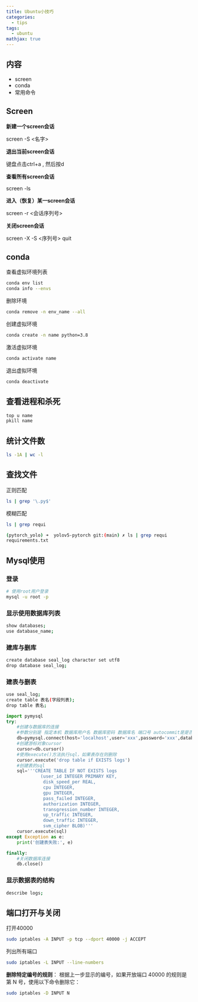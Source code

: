 ```yaml
---
title: Ubuntu小技巧
categories:
  - tips
tags:
  - ubuntu
mathjax: true
---
```

<meta name="referrer" content="no-referrer"/>

## 内容

- screen
- conda
- 常用命令

<!--more-->

## Screen

**新建一个screen会话**

screen -S <名字>

**退出当前screen会话**

键盘点击ctrl+a , 然后按d

**查看所有screen会话**

screen -ls

**进入（恢复）某一screen会话**

screen -r <会话序列号>

**关闭screen会话**

screen -X -S <序列号> quit

## conda

查看虚拟环境列表

~~~bash
conda env list
conda info --envs
~~~

删除环境

~~~bash
conda remove -n env_name --all
~~~

创建虚拟环境

~~~bash
conda create -n name python=3.8
~~~

激活虚拟环境

~~~bash
conda activate name
~~~

退出虚拟环境

~~~bash
conda deactivate
~~~

## 查看进程和杀死

~~~bash
top u name
pkill name
~~~

## 统计文件数

~~~bash
ls -1A | wc -l
~~~

## 查找文件

正则匹配

~~~bash
ls | grep '\.py$'
~~~

模糊匹配

~~~bash
ls | grep requi
~~~

~~~bash
(pytorch_yolo) ➜  yolov5-pytorch git:(main) ✗ ls | grep requi
requirements.txt
~~~

## Mysql使用

### 登录

~~~bash
# 使用root用户登录
mysql -u root -p
~~~

###  显示使用数据库列表

~~~bash
show databases;
use database_name;
~~~

### 建库与删库

~~~bash
create database seal_log character set utf8
drop database seal_log;
~~~

### 建表与删表

~~~bash
use seal_log;
create table 表名(字段列表);
drop table 表名;
~~~

~~~python
import pymysql
try:
    #创建与数据库的连接
    #参数分别是 指定本机 数据库用户名 数据库密码 数据库名 端口号 autocommit是是否自动提交（非常不建议，万一出问题不好回滚）
    db=pymysql.connect(host='localhost',user='xxx',password='xxx',database='seal_log',port=3309,autocommit=False)
    #创建游标对象cursor
    cursor=db.cursor()
    #使用execute()方法执行sql，如果表存在则删除
    cursor.execute('drop table if EXISTS logs')
    #创建表的sql
    sql='''CREATE TABLE IF NOT EXISTS logs
             (user_id INTEGER PRIMARY KEY,
              disk_speed_per REAL,
              cpu INTEGER,
              gpu INTEGER,
              pass_failed INTEGER,
              authorization INTEGER,
              transgression_number INTEGER,
              up_traffic INTEGER,
              down_traffic INTEGER,
              svm_cipher BLOB)'''
    cursor.execute(sql)
except Exception as e:
    print('创建表失败:', e)

finally:
    #关闭数据库连接
    db.close()
~~~

### 显示数据表的结构

~~~bash
describe logs;
~~~

## 端口打开与关闭

打开40000

~~~bash
sudo iptables -A INPUT -p tcp --dport 40000 -j ACCEPT
~~~

列出所有端口

~~~bash
sudo iptables -L INPUT --line-numbers
~~~

**删除特定编号的规则**： 根据上一步显示的编号，如果开放端口 40000 的规则是第 N 号，使用以下命令删除它：

~~~bash
sudo iptables -D INPUT N
~~~

